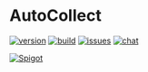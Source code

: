 # AutoCollect

[![version](https://img.shields.io/badge/version-0.0.1-blue)](#)
[![build](https://img.shields.io/badge/build-passing-brightgreen)](#)
[![issues](https://img.shields.io/badge/issues-0-red)](#)
[![chat](https://img.shields.io/badge/chat-on_gitter-green)](#)

[![Spigot](https://img.shields.io/badge/Spigot-1.14.4-blue)](#)

